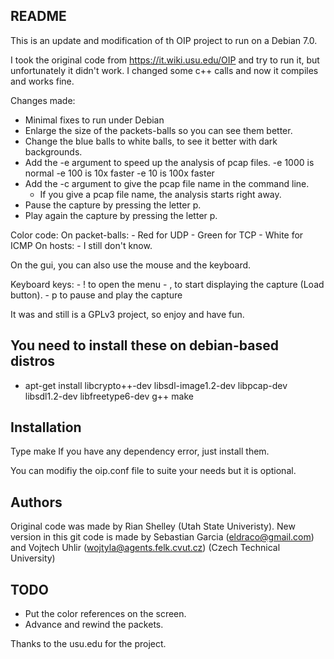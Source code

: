 README
------
This is an update and modification of th OIP project to run on a Debian 7.0.

I took the original code from https://it.wiki.usu.edu/OIP and try to run it, but unfortunately it didn't work.
I changed some c++ calls and now it compiles and works fine.

Changes made:
- Minimal fixes to run under Debian
- Enlarge the size of the packets-balls so you can see them better.
- Change the blue balls to white balls, to see it better with dark backgrounds.
- Add the -e argument to speed up the analysis of pcap files. 
    -e 1000 is normal
    -e 100 is 10x faster
    -e 10 is 100x faster
- Add the -c argument to give the pcap file name in the command line.
    - If you give a pcap file name, the analysis starts right away.
- Pause the capture by pressing the letter p.
- Play again the capture by pressing the letter p.


Color code:
On packet-balls:
    - Red for UDP
    - Green for TCP
    - White for ICMP
On hosts:
    - I still don't know.


On the gui, you can also use the mouse and the keyboard.

Keyboard keys:
    - ! to open the menu
    - , to start displaying the capture (Load button).
    - p to pause and play the capture

 
It was and still is a GPLv3 project, so enjoy and have fun.

You need to install these on debian-based distros
-------------------------------------------------
- apt-get install libcrypto++-dev libsdl-image1.2-dev libpcap-dev libsdl1.2-dev libfreetype6-dev g++ make

Installation
------------
Type make
If you have any dependency error, just install them.

You can modifiy the oip.conf file to suite your needs but it is optional.

Authors
-------
Original code was made by Rian Shelley (Utah State Univeristy).
New version in this git code is made by Sebastian Garcia (eldraco@gmail.com) and Vojtech Uhlir (wojtyla@agents.felk.cvut.cz) (Czech Technical University)

TODO
----
- Put the color references on the screen.
- Advance and rewind the packets.


Thanks to the usu.edu for the project.
